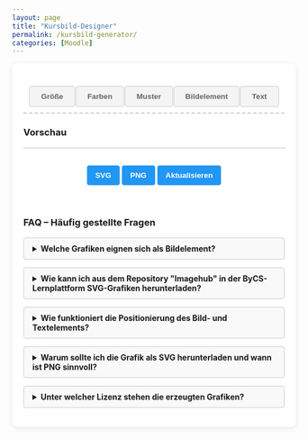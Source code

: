 ```yaml
---
layout: page
title: "Kursbild-Designer"
permalink: /kursbild-generator/
categories: [Moodle]
---
```

<style>
        h1 {
            text-align: center;
            color: #333;
        }
        .container {
            display: flex;
            flex-direction: column;
            gap: 20px;
            min-width: 350px;
        }
        .controls {
            background-color: white;
            padding: 20px;
            border-radius: 8px;
            box-shadow: 0 2px 10px rgba(0, 0, 0, 0.1);
        }
        .control-group {
            margin-bottom: 15px;
        }
        label {
            display: block;
            margin-bottom: 5px;
            font-weight: 600;
        }
        select,
        input {
            padding: 8px;
            border: 1px solid #ddd;
            border-radius: 4px;
        }
        .color-inputs,
        .size-inputs,
        .pattern-selection {
            display: grid;
            grid-template-columns: repeat(3, 1fr);
            gap: 10px;
            padding: 8px;
        }
        /* Für mittlere Bildschirme: nur zwei Spalten */
        @media (max-width: 768px) {
            .color-inputs,
            .size-inputs,
            .pattern-selection {
                grid-template-columns: repeat(2, 1fr);
            }
        }
        /* Für kleine Bildschirme: eine Spalte */
        @media (max-width: 480px) {
            .color-inputs,
            .size-inputs,
            .pattern-selection {
                grid-template-columns: 1fr;
            }
        }
        #text-color, .color-inputs input {
            padding: 0px;
        }
        button {
            background-color: #4CAF50;
            color: white;
            border: none;
            padding: 10px 15px;
            border-radius: 4px;
            cursor: pointer;
            font-weight: 600;
            margin-top: 10px;
        }
        button:hover {
            background-color: #45a049;
        }
        #svg-container {
            width: 100%;
            border: 1px solid #ddd;
            overflow: hidden;
            position: relative;
        }
        .download-section {
            margin-top: 20px;
            text-align: center;
        }
        #download-btn, #download-png-btn,
        #generate-btn {
            background-color: #2196F3;
        }
        #download-btn:hover {
            background-color: #0b7dda;
        }
        .pattern-selection label {
            display: flex;
            align-items: center;
            gap: 5px;
        }
        .pattern-selection input[type="radio"] {
            margin: 0;
        }
        .image-size-slider {
            margin-top: 10px;
        }
        .color-section {
            display: flex;
            flex-direction: column;
            gap: 10px;
        }
        .secondary-color-container {
            transition: opacity 0.3s;
        }
        .disabled {
            opacity: 0.5;
            pointer-events: none;
        }
        .hidden {
            display: none;
        }
                /* Style für die Navigation */
        .navigation {
            display: flex;
            flex-direction: row;
            flex-wrap: wrap;
            justify-content: space-around;
            margin-bottom: 20px;
            padding: 10px;
            border-bottom: dashed 2px #ccc;
        }
        /* Tablet: 2 Elemente pro Zeile */
        @media (max-width: 768px) {
            .navigation {
                justify-content: space-between;
            }
            .navigation > * {
                flex: 0 0 48%;
                margin-bottom: 10px;
            }
        }
        /* Smartphone: 1 Element pro Zeile */
        @media (max-width: 480px) {
            .navigation > * {
                flex: 0 0 100%;
            }
        }
        .tab-button {
            padding: 10px 20px;
            cursor: pointer;
            border: 1px solid #ccc;
            background-color: #f4f4f4;
            color: #656565;
        }
        .tab-button:hover {
            background-color: #ddd;
        }
        .tab-button.active {
            background-color: #3498db;
            color: white;
        }
        /* Style für den Inhalt der Tabs */
        .tab-content {
            display: none;
            margin-bottom: 12px;
            width: 600px;
            }
        .tab-content.active {
            display: block;
        }
        details {
            margin-bottom: 1em;
            background: #f9f9f9;
            border: 1px solid #ccc;
            padding: 10px 15px;
            border-radius: 4px;
            }
            summary {
            cursor: pointer;
            font-weight: bold;
            outline: none;
            }
            summary::-webkit-details-marker {
            margin-right: 10px;
            }
</style>
<div class="controls">
<div class="navigation">
    <button class="tab-button" onclick="openTab(event, 'options')">Größe</button>
    <button class="tab-button" onclick="openTab(event, 'colors')">Farben</button>
    <button class="tab-button" onclick="openTab(event, 'pattern')">Muster</button>
    <button class="tab-button" onclick="openTab(event, 'image')">Bildelement</button>
    <button class="tab-button" onclick="openTab(event, 'text')">Text</button>
</div>
<div class="tab-content" id="options">
    <div class="control-group">
        <label for="preset">Optimiert für</label>
        <select id="preset">
            <option value="1800x390">Kursbild im Kurs</option>
            <option value="1800x600">Kursbild in der Übersicht</option>
            <option value="900x520">Drive Space</option>
            <option value="600x600">Quadratisch</option>
            <option value="custom">Benutzerdefiniert</option>
        </select>
    </div>
    <div class="control-group hidden" id="custom-dimensions">
        <label>Abmessungen</label>
        <div class="size-inputs">
            <div>
                <label for="width">Breite (px)</label>
                <input type="number" id="width" value="1800" min="200" max="2000">
            </div>
            <div>
                <label for="height">Höhe (px)</label>
                <input type="number" id="height" value="360" min="100" max="800">
            </div>
        </div>
    </div>
</div>
<div class="tab-content" id="colors">
    <div class="control-group color-section">
        <label>Farbverlauf</label>
        <select id="gradient-type" style="max-width: 250px">
            <option value="linear">Linear (Links nach Rechts)</option>
            <option value="linear-top-bottom">Linear (Oben nach Unten)</option>
            <option value="radial">Radial (Mitte nach Außen)</option>
            <option value="diagonal">Diagonal</option>
            <option value="none">Ohne</option>
        </select>
        <div class="color-inputs" id="color-selection">
            <div>
                <label for="primary-color">Primärfarbe</label>
                <input type="color" id="primary-color" value="#3498db">
                <label><input type="checkbox" id="primary-transparent"> Transparent</label>
            </div>
            <div class="secondary-color-container" id="secondary-color-container">
                <label for="secondary-color">Sekundärfarbe</label>
                <input type="color" id="secondary-color" value="#2ecc71">
                <label><input type="checkbox" id="secondary-transparent"> Transparent</label>
            </div>
        </div>
    </div>
</div>
<div class="tab-content" id="pattern">
    <div class="control-group">
        <label>Hintergundmuster</label>
        <div class="pattern-selection" id="pattern-selection">
            <label><input type="radio" name="pattern" value="none" checked> Ohne</label>
            <label><input type="radio" name="pattern" value="waves"> Wellen</label>
            <label><input type="radio" name="pattern" value="circles"> Kreise</label>
            <label><input type="radio" name="pattern" value="dots"> Punkte</label>
            <label><input type="radio" name="pattern" value="dabs"> Sprenkel</label>
            <label><input type="radio" name="pattern" value="stars"> Sternenhimmel</label>
            <label><input type="radio" name="pattern" value="lines"> Linien</label>
            <label><input type="radio" name="pattern" value="grid"> Gitter</label>
            <label><input type="radio" name="pattern" value="crosses"> Kreuze</label>  
        </div>
    </div>
        <label>Animationstyp</label>
        <select id="animation-type">
            <option value="none">Ohne</option>
            <option value="translate">Bewegung links nach rechts</option>
            <option value="translate2">Bewegung oben nach unten</option>
            <option value="rotate">Rotation</option>
            <option value="fade">Ausblenden</option>
            <option value="diagonal">Diagonal</option>
        </select>
<br><br>
<label>Animationsgeschwindigkeit</label>
<select id="animation-speed">
<option value="slow">Langsam</option>
<option value="medium" selected>Mittel</option>
<option value="fast">Schnell</option>
</select>
</div>
<div class="tab-content" id="image">
    <div class="control-group">
        <label>Bild-Element hochladen (SVG)</label>
        <input type="file" id="image-upload" accept="image/svg+xml"><br><br>
        <div id="image-controls" class="hidden">
            <label for="image-size">Bildgröße:</label>
            <input type="range" id="image-size" class="image-size-slider" min="25" max="300" value="100">
            <label for="image-position" class="hidden">Bildposition x:</label>
            <input type="range" id="image-position" class="image-position-slider hidden" min="0" max="100"
                value="50">
            <label for="image-position" class="hidden">Bildposition y:</label>
            <input type="range" id="image-position-y" class="image-position-slider hidden" min="-100" max="100"
                value="0">
            <br>
            <button id="reset-position-btn">Position zurücksetzen</button>
        </div>
    </div>
</div>
<div class="tab-content" id="text">
    <div class="control-group">
        <div class="control-group">
            <label for="text-input">Text hinzufügen:</label>
            <input type="text" id="text-input" placeholder="Hier Text eingeben...">
        </div>
        <!-- Text-Steuerelemente, anfangs ausgeblendet -->
        <div id="text-controls" class="hidden">
            <div class="control-group">
                <label for="text-size">Textgröße:</label>
                <input type="range" id="text-size" min="10" max="200" value="40">
            </div>
            <div>
                <label for="text-color">Textfarbe</label>
                <input type="color" id="text-color" value="#ffffff">
            </div>
            <br>
            <div class="control-group">
                <label for="text-font">Schriftart:</label>
                <select id="text-font">
                    <option value="Arial, sans-serif">Arial</option>
                    <option value="'Times New Roman', serif">Times New Roman</option>
                    <option value="'Courier New', monospace">Courier New</option>
                    <option value="Georgia, serif">Georgia</option>
                    <option value="Verdana, sans-serif">Verdana</option>
                    <option value="Impact, sans-serif">Impact</option>
                </select>
            </div>
            <div class="control-group hidden">
                <label for="text-position">Horizontale Position:</label>
                <input type="range" id="text-position" min="0" max="100" value="50">
            </div>
            <div class="control-group hidden">
                <label for="text-position-y">Vertikale Position:</label>
                <input type="range" id="text-position-y" min="-100" max="100" value="0">
            </div>
            <button id="reset-text-position-btn" class="button">Text zentrieren</button>
        </div>
</div></div>
<div class="preview">
    <h3>Vorschau</h3>
    <div id="svg-container"></div>
    <div class="download-section">
        <button id="download-btn">SVG</button>
        <button id="download-png-btn">PNG</button>
        <button id="generate-btn">Aktualisieren</button>
    </div>
</div>
<br><br>
<h3>FAQ – Häufig gestellte Fragen</h3>
<details>
    <summary>Welche Grafiken eignen sich als Bildelement?</summary>
    <p>Die Grafiken müssen im SVG-Format vorliegen. Geeignete Dateien können aus dem Repository "Imagehub" in der ByCS-Lernplattform heruntergeladen werden.
    </p>
  </details>
<details>
    <summary>Wie kann ich aus dem Repository "Imagehub" in der ByCS-Lernplattform SVG-Grafiken herunterladen?</summary>
    <p>Gehe in der Lernplattform zu <a href="https://www.bycs.de/hilfe-und-tutorials/lernplattform/meine-dateien-fuer-lernende/index.html">Meine Dateien</a> und füge dort aus dem Imagehub die gewünschten Grafiken zu deinen Dateien hinzu. Nach dem Speichern kannst du Sie von dort bequem herunterladen.
    Achtung: Das Repository steht nur bayerischen Lehrkräften zu Verfügung.
    </p>
  </details>
  <details>
  <summary>Wie funktioniert die Positionierung des Bild- und Textelements?</summary>
  <p>
    - Sobald du ein SVG hochgeladen hast, erscheint im Vorschaubereich dein Bild als ein verschiebbares Element.<br>
    - Du kannst das Bild und den Text mit der Maus oder per Finger (auf Touchscreens) verschieben.<br>
    - Die Bild- und Textgröße lässt sich über den Schieberegler einstellen.<br>
    - Mit dem Button „Position zurücksetzen“ wird die Bild- oder Textposition auf den Standard (zentrale Platzierung) zurückgesetzt.
  </p>
</details>
<details>
    <summary>Warum sollte ich die Grafik als SVG herunterladen und wann ist PNG sinnvoll?</summary>
    <p>
      SVG (Scalable Vector Graphics) bietet den Vorteil, dass die Grafiken verlustfrei skaliert werden können und somit auf allen Bildschirmgrößen gestochen scharf aussehen. Dadurch eignet sich SVG besonders gut für moderne Web-Anwendungen und responsive Designs.<br><br>
      Lade das PNG herunter, wenn du es als Bild im Drive Space verwenden möchtest, da SVG hier nicht unterstützt wird. PNG-Dateien sind rasterbasiert und unterstützen keine Animationen.
    </p>
  </details>
<details>
    <summary>Unter welcher Lizenz stehen die erzeugten Grafiken?</summary>
  <p>Die erzeugten Bilder stehen (abhängig vom hochgeladenen Bildelement) unter der Lizenz <a
    href="https://creativecommons.org/publicdomain/zero/1.0/deed.de" target="_blank"
    rel="license noopener noreferrer">CC0 1.0</a>.
    </p>
  </details>
</div>
<script>
        document.addEventListener("DOMContentLoaded", () => {
                const widthInput = document.getElementById("width");
                const heightInput = document.getElementById("height");
                // Wertebereich
                const widthMin = parseInt(widthInput.min);
                const widthMax = parseInt(widthInput.max);
                const heightMin = parseInt(heightInput.min);
                const heightMax = parseInt(heightInput.max);
                function validateInput(input, min, max) {
                    let value = parseInt(input.value);
                    if (isNaN(value)) {
                        input.value = min;
                        return;
                    }
                    if (value < min) {
                        input.value = min;
                        alert(`Wert zu klein! Mindestwert ist ${min}px.`);
                    } else if (value > max) {
                        input.value = max;
                        alert(`Wert zu groß! Maximalwert ist ${max}px.`);
                    }
                }
                widthInput.addEventListener("change", () => {
                    validateInput(widthInput, widthMin, widthMax);
                });
                heightInput.addEventListener("change", () => {
                    validateInput(heightInput, heightMin, heightMax);
                });
            });
        </script>
   <script>
 document.addEventListener('DOMContentLoaded', function () {
    const generateBtn = document.getElementById('generate-btn');
    const downloadBtn = document.getElementById('download-btn');
    const downloadPngBtn = document.getElementById('download-png-btn');
    const svgContainer = document.getElementById('svg-container');
    const imageUpload = document.getElementById('image-upload');
    const imageSizeSlider = document.getElementById('image-size');
    const imagePositionSlider = document.getElementById('image-position');
    const imagePositionSliderY = document.getElementById('image-position-y');
    const resetPositionBtn = document.getElementById('reset-position-btn');
    const gradientType = document.getElementById('gradient-type');
    const secondaryColorContainer = document.getElementById('secondary-color-container');
    const primaryColor = document.getElementById('primary-color');
    const secondaryColor = document.getElementById('secondary-color');
    // Neue Text-Elemente
    const textInput = document.getElementById('text-input');
    const textSizeSlider = document.getElementById('text-size');
    const textPositionSlider = document.getElementById('text-position');
    const textPositionSliderY = document.getElementById('text-position-y');
    const textColorPicker = document.getElementById('text-color');
    const resetTextPositionBtn = document.getElementById('reset-text-position-btn');
    const textFontSelect = document.getElementById('text-font');
    let uploadedImage = null;
    let uploadedImageAspectRatio = 1;
    let isDragging = false;
    let currentX, currentY;
    let initialX, initialY;
    let draggingElement = null;
    // Text-Variablen
    let headerText = '';
    let isTextDragging = false;
    let textCurrentX, textCurrentY;
    let textInitialX, textInitialY;
    generateBtn.addEventListener('click', generateHeader);
    downloadBtn.addEventListener('click', downloadSVG);
    downloadPngBtn.addEventListener('click', downloadPNG);
    imageUpload.addEventListener('change', handleImageUpload);
    gradientType.addEventListener('change', toggleSecondaryColor);
    primaryColor.addEventListener('input', generateHeader);
    secondaryColor.addEventListener('input', generateHeader);
    document.getElementById('primary-transparent').addEventListener('change', generateHeader);
    document.getElementById('secondary-transparent').addEventListener('change', generateHeader);
    document.getElementById('pattern-selection').addEventListener('change', generateHeader);
    document.getElementById('animation-type').addEventListener('change', generateHeader);
    document.getElementById('animation-speed').addEventListener('change', generateHeader);
    document.getElementById('width').addEventListener('input', generateHeader);
    document.getElementById('height').addEventListener('input', generateHeader);
    imageSizeSlider.addEventListener('input', generateHeader);
    imagePositionSlider.addEventListener('input', generateHeader);
    imagePositionSliderY.addEventListener('input', generateHeader);
    resetPositionBtn.addEventListener('click', resetPosition);
    // Event-Listener für neue Text-Elemente
    textInput.addEventListener('input', updateHeaderText);
    textSizeSlider.addEventListener('input', generateHeader);
    textPositionSlider.addEventListener('input', generateHeader);
    textPositionSliderY.addEventListener('input', generateHeader);
    textColorPicker.addEventListener('input', generateHeader);
    resetTextPositionBtn.addEventListener('click', resetTextPosition);
    textFontSelect.addEventListener('change', generateHeader);
    function updateHeaderText() {
        headerText = textInput.value;
        if (headerText.trim() !== '') {
            document.getElementById('text-controls').classList.remove('hidden');
        }
        generateHeader();
    }
    function toggleSecondaryColor() {
        if (gradientType.value === 'none') {
            secondaryColorContainer.classList.add('disabled');
        } else {
            secondaryColorContainer.classList.remove('disabled');
        }
        generateHeader();
    }
    function handleImageUpload(event) {
        const file = event.target.files[0];
        if (file && file.type === 'image/svg+xml') {
            const reader = new FileReader();
            reader.onload = function (e) {
                uploadedImage = e.target.result;
                const parser = new DOMParser();
                const svgDoc = parser.parseFromString(uploadedImage, 'image/svg+xml');
                const svgElement = svgDoc.documentElement;
                let svgWidth = svgElement.getAttribute('width') || svgElement.getAttribute('viewBox')?.split(' ')[2];
                let svgHeight = svgElement.getAttribute('height') || svgElement.getAttribute('viewBox')?.split(' ')[3];
                if (svgWidth && typeof svgWidth === 'string') svgWidth = parseFloat(svgWidth);
                if (svgHeight && typeof svgHeight === 'string') svgHeight = parseFloat(svgHeight);
                if (!svgElement.getAttribute('viewBox') && svgWidth && svgHeight) {
                    svgElement.setAttribute('viewBox', `0 0 ${svgWidth} ${svgHeight}`);
                }
                if (svgWidth && svgHeight) {
                    uploadedImageAspectRatio = svgHeight / svgWidth;
                }
                uploadedImage = svgElement.outerHTML;
                document.getElementById('image-controls').classList.remove('hidden');
                generateHeader();
            };
            reader.readAsText(file);
        } else {
            alert('Bitte eine SVG-Datei hochladen.');
        }
    }
    function generateHeader() {
        const width = parseInt(document.getElementById('width').value);
        const height = parseInt(document.getElementById('height').value);
        const primaryTransparent = document.getElementById('primary-transparent').checked;
        const secondaryTransparent = document.getElementById('secondary-transparent').checked;
        const primaryColorValue = primaryTransparent ? 'transparent' : primaryColor.value;
        const secondaryColorValue = secondaryTransparent ? 'transparent' : secondaryColor.value;
        const pattern = document.querySelector('input[name="pattern"]:checked').value;
        const speed = document.getElementById('animation-speed').value;
        const animationType = document.getElementById('animation-type').value;
        const imageSize = parseInt(imageSizeSlider.value);
        const imagePosition = parseInt(imagePositionSlider.value);
        const imagePositionY = parseInt(imagePositionSliderY.value);
        const gradientTypeValue = gradientType.value;
        const duration = speed === 'slow' ? 15 : speed === 'fast' ? 5 : 10;
        // Text-Parameter
        const textSize = parseInt(textSizeSlider.value);
        const textPosition = parseInt(textPositionSlider.value);
        const textPositionY = parseInt(textPositionSliderY.value);
        const textColor = textColorPicker.value;
        const textFont = textFontSelect.value;
        let gradientDef = '';
        let fillColor = '';
        if (gradientTypeValue === 'none') {
            fillColor = `fill="${primaryColorValue}"`;
        } else {
            const gradientId = 'bg-gradient';
            fillColor = `fill="url(#${gradientId})"`;
            if (gradientTypeValue === 'linear') {
                gradientDef = `<linearGradient id="${gradientId}" x1="0%" y1="0%" x2="100%" y2="0%"><stop offset="0%" stop-color="${primaryColorValue}" /><stop offset="100%" stop-color="${secondaryColorValue}" /></linearGradient>`;
            } else if (gradientTypeValue === 'linear-top-bottom') {
                gradientDef = `<linearGradient id="${gradientId}" x1="0%" y1="0%" x2="0%" y2="100%"><stop offset="0%" stop-color="${primaryColorValue}" /><stop offset="100%" stop-color="${secondaryColorValue}" /></linearGradient>`;
            } else if (gradientTypeValue === 'radial') {
                gradientDef = `<radialGradient id="${gradientId}" cx="50%" cy="50%" r="70%" fx="50%" fy="50%"><stop offset="0%" stop-color="${primaryColorValue}" /><stop offset="100%" stop-color="${secondaryColorValue}" /></radialGradient>`;
            } else if (gradientTypeValue === 'diagonal') {
                gradientDef = `<linearGradient id="${gradientId}" x1="0%" y1="0%" x2="100%" y2="100%"><stop offset="0%" stop-color="${primaryColorValue}" /><stop offset="100%" stop-color="${secondaryColorValue}" /></linearGradient>`;
            }
        }
        // Bild-Element erstellen
        let uploadedImageElement = '';
        if (uploadedImage) {
            const imgWidth = width / 4 * imageSize / 100;
            const imgHeight = imgWidth * uploadedImageAspectRatio;
            const posX = (imagePosition / 100) * (width + imgWidth) - imgWidth;
            const posY = ((imagePositionY + 100) / 200) * (height + imgHeight) - imgHeight;
            const parser = new DOMParser();
            const svgDoc = parser.parseFromString(uploadedImage, 'image/svg+xml');
            const svgElement = svgDoc.documentElement;
            svgElement.setAttribute('width', "100%");
            svgElement.setAttribute('height', "100%");
            uploadedImageElement = `
                <svg 
                    id="draggable-image" 
                    x="${posX}" 
                    y="${posY}"
                    width="${imgWidth}" 
                    height="${imgHeight}" 
                    style="overflow: visible; cursor: move;"
                >
                    ${svgElement.outerHTML}
                </svg>
            `;
        }
        // Text-Element erstellen
        let textElement = '';
        if (headerText && headerText.trim() !== '') {
            const fontSize = Math.max(10, Math.min(500, textSize)); // Begrenze Schriftgröße zwischen 10 und 500
            // Positionierung ähnlich wie beim Bild
            const posX = (textPosition / 100) * width;
            const posY = ((textPositionY + 100) / 200) * height;
            textElement = `
                <text 
                    id="draggable-text" 
                    x="${posX}" 
                    y="${posY}" 
                    font-family="${textFont}" 
                    font-size="${fontSize}" 
                    fill="${textColor}" 
                    text-anchor="middle" 
                    dominant-baseline="middle"
                    style="cursor: move; user-select: none;"
                >${headerText}</text>
            `;
        }
        // SVG zusammenbauen
        const svg = `<svg xmlns="http://www.w3.org/2000/svg" viewBox="0 0 ${width} ${height}" width="100%" height="100%">
            <defs>${gradientDef}${createPattern(pattern, primaryColorValue, duration, animationType)}</defs>
            <rect width="100%" height="100%" ${fillColor} />
            <rect width="100%" height="100%" fill="url(#${pattern}-pattern)" />
            ${uploadedImageElement}
            ${textElement}
        </svg>`;
        svgContainer.innerHTML = svg;
        // Drag-Events für Bild-Element
        if (uploadedImage) {
            const draggable = document.getElementById('draggable-image');
            if (draggable) {
                draggable.addEventListener('mousedown', function(e) {
                    draggingElement = 'image';
                    startDragging(e);
                });
                draggable.addEventListener('touchstart', function(e) {
                    draggingElement = 'image';
                    startDragging(e);
                }, { passive: false });
            }
        }
        // Drag-Events für Text-Element
        if (headerText && headerText.trim() !== '') {
            const draggableText = document.getElementById('draggable-text');
            if (draggableText) {
                draggableText.addEventListener('mousedown', function(e) {
                    draggingElement = 'text';
                    startDragging(e);
                });
                draggableText.addEventListener('touchstart', function(e) {
                    draggingElement = 'text';
                    startDragging(e);
                }, { passive: false });
            }
        }
        // Gemeinsame Drag-Events
        document.addEventListener('mousemove', drag);
        document.addEventListener('mouseup', stopDragging);
        document.addEventListener('touchmove', drag, { passive: false });
        document.addEventListener('touchend', stopDragging, { passive: false });
    }
    function startDragging(e) {
        e.preventDefault();
        isDragging = true;
        const rect = svgContainer.getBoundingClientRect();
        if (e.type === 'touchstart') {
            initialX = e.touches[0].clientX - rect.left;
            initialY = e.touches[0].clientY - rect.top;
        } else {
            initialX = e.clientX - rect.left;
            initialY = e.clientY - rect.top;
        }
        if (draggingElement === 'image') {
            const draggable = document.getElementById('draggable-image');
            currentX = parseFloat(draggable.getAttribute('x'));
            currentY = parseFloat(draggable.getAttribute('y'));
        } else if (draggingElement === 'text') {
            const draggableText = document.getElementById('draggable-text');
            currentX = parseFloat(draggableText.getAttribute('x'));
            currentY = parseFloat(draggableText.getAttribute('y'));
        }
    }
    function drag(e) {
        if (!isDragging) return;
        e.preventDefault();
        const rect = svgContainer.getBoundingClientRect();
        const width = parseInt(document.getElementById('width').value);
        const height = parseInt(document.getElementById('height').value);
        let newX, newY;
        if (e.type === 'touchmove') {
            newX = e.touches[0].clientX - rect.left;
            newY = e.touches[0].clientY - rect.top;
        } else {
            newX = e.clientX - rect.left;
            newY = e.clientY - rect.top;
        }
        const dx = newX - initialX;
        const dy = newY - initialY;
        if (draggingElement === 'image') {
            // Bild verschieben
            const imgWidth = (width / 4 * parseInt(imageSizeSlider.value) / 100);
            const imgHeight = imgWidth * uploadedImageAspectRatio;
            const updatedX = currentX + dx;
            const updatedY = currentY + dy;
            // Begrenze die Position
            const boundedX = Math.max(-imgWidth, Math.min(updatedX, width));
            const boundedY = Math.max(-imgHeight, Math.min(updatedY, height));
            const draggable = document.getElementById('draggable-image');
            draggable.setAttribute('x', boundedX);
            draggable.setAttribute('y', boundedY);
            // Berechne die Slider-Werte
            const posXPercentage = ((boundedX + imgWidth) / (width + imgWidth)) * 100; // 0-100
            const posYPercentage = (((boundedY + imgHeight) / (height + imgHeight)) * 200) - 100; // -100 bis 100
            imagePositionSlider.value = Math.round(Math.max(0, Math.min(100, posXPercentage)));
            imagePositionSliderY.value = Math.round(Math.max(-100, Math.min(100, posYPercentage)));
        } else if (draggingElement === 'text') {
            // Text verschieben
            const updatedX = currentX + dx;
            const updatedY = currentY + dy;
            // Begrenze die Position
            const boundedX = Math.max(0, Math.min(updatedX, width));
            const boundedY = Math.max(0, Math.min(updatedY, height));
            const draggableText = document.getElementById('draggable-text');
            draggableText.setAttribute('x', boundedX);
            draggableText.setAttribute('y', boundedY);
            // Berechne die Slider-Werte
            const posXPercentage = (boundedX / width) * 100; // 0-100
            const posYPercentage = ((boundedY / height) * 200) - 100; // -100 bis 100
            textPositionSlider.value = Math.round(Math.max(0, Math.min(100, posXPercentage)));
            textPositionSliderY.value = Math.round(Math.max(-100, Math.min(100, posYPercentage)));
        }
    }
    function stopDragging() {
        isDragging = false;
        draggingElement = null;
    }
    function resetPosition() {
        imagePositionSlider.value = 50; // Mitte auf X-Achse
        imagePositionSliderY.value = 0; // Mitte auf Y-Achse
        generateHeader();
    }
    function resetTextPosition() {
        textPositionSlider.value = 50; // Mitte auf X-Achse
        textPositionSliderY.value = 0; // Mitte auf Y-Achse
        generateHeader();
    }
    // Rest des Codes bleibt gleich
    function createPattern(type, color, duration, animation) {
        const duration_translate = duration;
        const duration_scale = duration * 8;
        const duration_rotate = duration * 32;
        const duration_fade = duration;
        let patternColor = color;
        if (color !== 'transparent') {
            const r = parseInt(color.slice(1, 3), 16);
            const g = parseInt(color.slice(3, 5), 16);
            const b = parseInt(color.slice(5, 7), 16);
            const brightness = (r * 299 + g * 587 + b * 114) / 1000;
            if (brightness > 128) {
                const darkerR = Math.max(0, r - 50);
                const darkerG = Math.max(0, g - 50);
                const darkerB = Math.max(0, b - 50);
                patternColor = `rgba(${darkerR}, ${darkerG}, ${darkerB}, 0.7)`;
            } else {
                const lighterR = Math.min(255, r + 50);
                const lighterG = Math.min(255, g + 50);
                const lighterB = Math.min(255, b + 50);
                patternColor = `rgba(${lighterR}, ${lighterG}, ${lighterB}, 0.7)`;
            }
        }
        let shape = '';
        if (type === 'none') {
            shape = ``;
        } else if (type === 'waves') {
            shape = `<path d="M-50 25 C-30 10, -10 10, 0 25 C10 40, 30 40, 50 25 C70 10, 90 10, 100 25 C110 40, 130 40, 150 25 C170 10, 190 10, 200 25 C210 40, 230 40, 250 25" stroke="${patternColor}" stroke-width="5" fill="none" /><path d="M150 25 C170 10, 190 10, 200 25 C210 40, 230 40, 250 25 C270 10, 290 10, 310 25 C320 40, 340 40, 360 25 C370 10, 390 10, 400 25" stroke="${patternColor}" stroke-width="1" fill="none" />`;
        } else if (type === 'circles') {
            shape = `<circle cx="30" cy="30" r="20" fill="none" stroke="${patternColor}" stroke-width="2" /><circle cx="90" cy="30" r="20" fill="none" stroke="${patternColor}" stroke-width="2" />`;
        } else if (type === 'dots') {
            shape = `<circle cx="15" cy="15" r="3" fill="${patternColor}" /><circle cx="45" cy="15" r="3" fill="${patternColor}" />`;
        } else if (type === 'dabs') {
            shape = `<circle cx="50" cy="20" r="2" fill="${patternColor}" /><circle cx="70" cy="30" r="2" fill="${patternColor}" /><circle cx="90" cy="40" r="2" fill="${patternColor}" /><circle cx="110" cy="50" r="2" fill="${patternColor}" />`;
        } else if (type === 'stars') {
            shape = `<circle cx="10" cy="10" r="2" fill="${patternColor}" /><circle cx="30" cy="50" r="2" fill="${patternColor}" /><circle cx="70" cy="80" r="2" fill="${patternColor}" /><circle cx="120" cy="20" r="2" fill="${patternColor}" /><circle cx="150" cy="60" r="2" fill="${patternColor}" />`;
        } else if (type === 'lines') {
            shape = `
                <line x1="30" y1="0" x2="30" y2="100%" stroke="${patternColor}" stroke-width="2" />
                <line x1="90" y1="0" x2="90" y2="100%" stroke="${patternColor}" stroke-width="2" />
            `;
        } else if (type === 'grid') {
            shape = `
                <line x1="30" y1="0" x2="30" y2="100%" stroke="${patternColor}" stroke-width="2" />
                <line x1="90" y1="0" x2="90" y2="100%" stroke="${patternColor}" stroke-width="2" />
                <line x1="0" y1="30" x2="100%" y2="30" stroke="${patternColor}" stroke-width="2" />
                <line x1="0" y1="90" x2="100%" y2="90" stroke="${patternColor}" stroke-width="2" />
            `;
        } else if (type === 'crosses') {
            shape = `
                <line x1="10" y1="10" x2="20" y2="20" stroke="${patternColor}" stroke-width="2" />
                <line x1="20" y1="10" x2="10" y2="20" stroke="${patternColor}" stroke-width="2" />
                <line x1="40" y1="10" x2="50" y2="20" stroke="${patternColor}" stroke-width="2" />
                <line x1="50" y1="10" x2="40" y2="20" stroke="${patternColor}" stroke-width="2" />
            `;
        }
        const size = (type === 'dots' || type === 'crosses') ? 30 : (type === 'circles') ? 60 : (type === 'grid' || type === 'lines') ? 60 : 100;
        let anim = '';
        if (animation !== 'none') {
            if (animation === 'translate') {
                anim = `<animateTransform attributeName="patternTransform" type="translate" values="0,0;${size * 2},0" dur="${duration_translate}s" repeatCount="indefinite" />`;
            } else if (animation === 'translate2') {
                anim = `<animateTransform attributeName="patternTransform" type="translate" values="0,0;0,${size * 2}" dur="${duration_translate}s" repeatCount="indefinite" />`;
            } else if (animation === 'rotate') {
                anim = `<animateTransform attributeName="patternTransform" type="rotate" values="0;360" dur="${duration_rotate}s" repeatCount="indefinite" />`;
            } else if (animation === 'fade') {
                anim = `<animate attributeName="opacity" values="1;0.1;1" dur="${duration_fade}s" repeatCount="indefinite" />`;
            } else if (animation === 'diagonal') {
                anim = `<animateTransform attributeName="patternTransform" type="translate" values="0,0;${size * 2},${size * 2}" dur="${duration_translate}s" repeatCount="indefinite" />`;
            }
        }
        let patternContent = `${anim}${shape}`;
        if (animation === 'fade') {
            patternContent = `<g>${patternContent}</g>`;
        }
        return `<pattern id="${type}-pattern" patternUnits="userSpaceOnUse" width="${size * 2}" height="${size}">${patternContent}</pattern>`;
    }
    function downloadSVG() {
        const svg = svgContainer.innerHTML;
        const blob = new Blob([svg], { type: 'image/svg+xml' });
        const url = URL.createObjectURL(blob);
        const link = document.createElement('a');
        link.href = url;
        link.download = 'header.svg';
        link.click();
        URL.revokeObjectURL(url);
    }
    function downloadPNG() {
        const width = parseInt(document.getElementById('width').value, 10);
        const height = parseInt(document.getElementById('height').value, 10);
        const svg = svgContainer.innerHTML;
        const svgBlob = new Blob([svg], { type: 'image/svg+xml' });
        const svgUrl = URL.createObjectURL(svgBlob);
        const img = new Image();
        img.onload = function() {
            const canvas = document.createElement('canvas');
            const ctx = canvas.getContext('2d');
            canvas.width = width;
            canvas.height = height;
            ctx.drawImage(img, 0, 0, width, height);
            canvas.toBlob(function(blob) {
                const url = URL.createObjectURL(blob);
                const link = document.createElement('a');
                link.href = url;
                link.download = 'header.png';
                link.click();
                URL.revokeObjectURL(url);
            }, 'image/png');
        };
        img.src = svgUrl;
    }
    const presetSelect = document.getElementById('preset');
    const widthInput = document.getElementById('width');
    const heightInput = document.getElementById('height');
    const customDimensions = document.getElementById('custom-dimensions');
    function setDimensions(value) {
        if (value === 'custom') {
            customDimensions.classList.remove('hidden');
        } else {
            customDimensions.classList.add('hidden');
            const dimensions = value.split('x');
            if (dimensions.length === 2) {
                widthInput.value = dimensions[0];
                heightInput.value = dimensions[1];
            }
        }
    }
    // Initialisiere die Dimensionen
    setDimensions(presetSelect.value);
    presetSelect.addEventListener('change', (e) => {
        setDimensions(e.target.value);
        generateHeader();
    });
    // Initial Header generieren
    generateHeader();
});
</script>
<script>
    function openTab(event, tabName) {
    // Alle Tab-Contents ausblenden
    var i, tabContents, tabButtons;
    tabContents = document.getElementsByClassName("tab-content");
    for (i = 0; i < tabContents.length; i++) {
    tabContents[i].classList.remove("active");
    }  
    // Alle Tab-Buttons deaktivieren
    tabButtons = document.getElementsByClassName("tab-button");
    for (i = 0; i < tabButtons.length; i++) {
    tabButtons[i].classList.remove("active");
    }  
    // Den aktuellen Tab anzeigen und Button aktivieren
    document.getElementById(tabName).classList.add("active");
    event.currentTarget.classList.add("active");
    }  
    // Öffne die erste Option beim Laden der Seite
    document.addEventListener("DOMContentLoaded", function() {
    document.querySelector(".tab-button").click();
    });
</script>